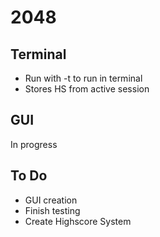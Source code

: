 # 2048
## Terminal
* Run with -t to run in terminal
* Stores HS from active session

## GUI
In progress

## To Do
* GUI creation
* Finish testing
* Create Highscore System
